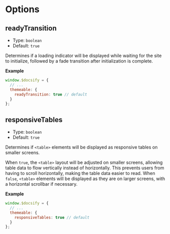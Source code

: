 # Options

## readyTransition

- Type: `boolean`
- Default: `true`

Determines if a loading indicator will be displayed while waiting for the site to initialize, followed by a fade transition after initialization is complete.

**Example**

```javascript
window.$docsify = {
  // ...
  themeable: {
    readyTransition: true // default
  }
};
```

## responsiveTables

- Type: `boolean`
- Default: `true`

Determines if `<table>` elements will be displayed as responsive tables on smaller screens.

When `true`, the `<table>` layout will be adjusted on smaller screens, allowing table data to flow vertically instead of horizontally. This prevents users from having to scroll horizontally, making the table data easier to read. When `false`, `<table>` elements will be displayed as they are on larger screens, with a horizontal scrollbar if necessary.

**Example**

```javascript
window.$docsify = {
  // ...
  themeable: {
    responsiveTables: true // default
  }
};
```
